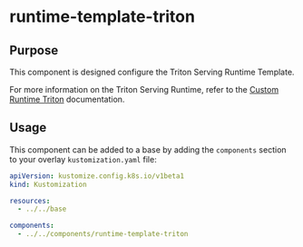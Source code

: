 # runtime-template-triton

## Purpose

This component is designed configure the Triton Serving Runtime Template.

For more information on the Triton Serving Runtime, refer to the [Custom Runtime Triton](https://ai-on-openshift.io/odh-rhoai/custom-runtime-triton/) documentation.

## Usage

This component can be added to a base by adding the `components` section to your overlay `kustomization.yaml` file:

```yaml
apiVersion: kustomize.config.k8s.io/v1beta1
kind: Kustomization

resources:
  - ../../base

components:
  - ../../components/runtime-template-triton
```

